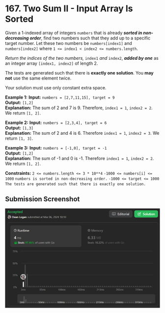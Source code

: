 # 167. Two Sum II - Input Array Is Sorted

Given a 1-indexed array of integers `numbers` that is already ***sorted in non-decreasing order***, find two numbers such that they add up to a specific target number. Let these two numbers be `numbers[index1]` and `numbers[index2]` where `1 <= index1 < index2 <= numbers.length`.

*Return the indices of the two numbers,* `index1` *and* `index2`, ***added by one*** as an integer array `[index1, index2]` of length 2.

The tests are generated such that there is **exactly one solution**. You **may not** use the same element twice.

Your solution must use only constant extra space.

**Example 1:**
    **Input:** `numbers = [2,7,11,15], target = 9`  
    **Output:** `[1,2]`  
    **Explanation:** The sum of 2 and 7 is 9. Therefore, `index1 = 1`, `index2 = 2`. We return `[1, 2]`.

**Example 2:**
    **Input:** `numbers = [2,3,4], target = 6`  
    **Output:** `[1,3]`  
    **Explanation:** The sum of 2 and 4 is 6. Therefore `index1 = 1`, `index2 = 3`. We return `[1, 3]`.

**Example 3:**
    **Input:** `numbers = [-1,0], target = -1`  
    **Output:** `[1,2]`  
    **Explanation:** The sum of -1 and 0 is -1. Therefore `index1 = 1`, `index2 = 2`. We return `[1, 2]`.

**Constraints:**
    `2 <= numbers.length <= 3 * 10**4`
    `-1000 <= numbers[i] <= 1000`
    `numbers is sorted in non-decreasing order.`
    `-1000 <= target <= 1000`
    `The tests are generated such that there is exactly one solution.`

## Submission Screenshot

![Image](./two-sum-II-input-array-is-sorted.png)